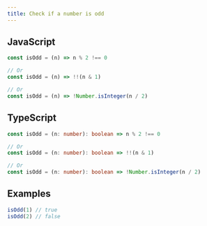 ```yaml
---
title: Check if a number is odd
---
```


## JavaScript
```js
const isOdd = (n) => n % 2 !== 0

// Or
const isOdd = (n) => !!(n & 1)

// Or
const isOdd = (n) => !Number.isInteger(n / 2)
```

## TypeScript
```ts
const isOdd = (n: number): boolean => n % 2 !== 0

// Or
const isOdd = (n: number): boolean => !!(n & 1)

// Or
const isOdd = (n: number): boolean => !Number.isInteger(n / 2)
```

## Examples
```js
isOdd(1) // true
isOdd(2) // false
```
